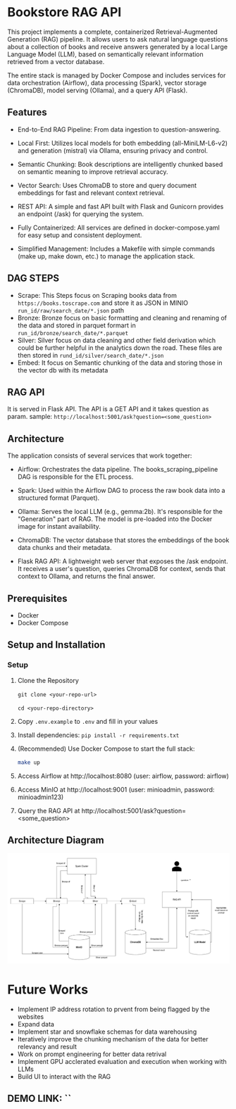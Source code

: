 # Bookstore RAG API
This project implements a complete, containerized Retrieval-Augmented Generation (RAG) pipeline. It allows users to ask natural language questions about a collection of books and receive answers generated by a local Large Language Model (LLM), based on semantically relevant information retrieved from a vector database.

The entire stack is managed by Docker Compose and includes services for data orchestration (Airflow), data processing (Spark), vector storage (ChromaDB), model serving (Ollama), and a query API (Flask).

## Features
* End-to-End RAG Pipeline: From data ingestion to question-answering.

* Local First: Utilizes local models for both embedding (all-MiniLM-L6-v2) and generation (mistral) via Ollama, ensuring privacy and control.

* Semantic Chunking: Book descriptions are intelligently chunked based on semantic meaning to improve retrieval accuracy.

* Vector Search: Uses ChromaDB to store and query document embeddings for fast and relevant context retrieval.

* REST API: A simple and fast API built with Flask and Gunicorn provides an endpoint (/ask) for querying the system.

* Fully Containerized: All services are defined in docker-compose.yaml for easy setup and consistent deployment.

* Simplified Management: Includes a Makefile with simple commands (make up, make down, etc.) to manage the application stack.

## DAG STEPS

* Scrape: This Steps focus on Scraping books data from `https://books.toscrape.com` and store it as JSON in MINIO `run_id/raw/search_date/*.json` path
* Bronze: Bronze focus on basic formatting and cleaning and renaming of the data and stored in parquet formart in `run_id/bronze/search_date/*.parquet`
* Silver: Silver focus on data cleaning and other field derivation which could be further helpful in the analytics down the road. These files are then stored in `rund_id/silver/search_date/*.json`
* Embed: It focus on Semantic chunking of the data and storing those in the vector db with its metadata

## RAG API
It is served in Flask API. The API is a GET API and it takes question as param. 
sample: `http://localhost:5001/ask?question=<some_question>`

## Architecture
The application consists of several services that work together:

* Airflow: Orchestrates the data pipeline. The books_scraping_pipeline DAG is responsible for the ETL process.

* Spark: Used within the Airflow DAG to process the raw book data into a structured format (Parquet).

* Ollama: Serves the local LLM (e.g., gemma:2b). It's responsible for the "Generation" part of RAG. The model is pre-loaded into the Docker image for instant availability.

* ChromaDB: The vector database that stores the embeddings of the book data chunks and their metadata.

* Flask RAG API: A lightweight web server that exposes the /ask endpoint. It receives a user's question, queries ChromaDB for context, sends that context to Ollama, and returns the final answer.

## Prerequisites
* Docker
* Docker Compose

## Setup and Installation

### Setup
1. Clone the Repository

    `git clone <your-repo-url>`

    `cd <your-repo-directory>`


2. Copy `.env.example` to `.env` and fill in your values
3. Install dependencies: `pip install -r requirements.txt`
4. (Recommended) Use Docker Compose to start the full stack:
   ```sh
   make up
   ```
5. Access Airflow at http://localhost:8080 (user: airflow, password: airflow)
6. Access MinIO at http://localhost:9001 (user: minioadmin, password: minioadmin123)
7. Query the RAG API at http://localhost:5001/ask?question=<some_question>

## Architecture Diagram

![Architecture Diagram](architecture.png)


# Future Works

* Implement IP address rotation to prvent from being flagged by the websites 
* Expand data 
* Implement star and snowflake schemas for data warehousing 
* Iteratively improve the chunking mechanism of the data for better relevancy and result
* Work on prompt engineering for better data retrival
* Implement GPU acclerated evaluation and execution when working with LLMs
* Build UI to interact with the RAG

## DEMO LINK: ``



